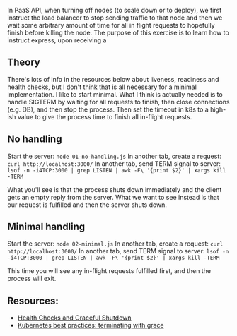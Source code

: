 In PaaS API, when turning off nodes (to scale down or to deploy), we first instruct the load balancer to stop sending traffic to that node and then we wait some arbitrary amount of time for all in flight requests to hopefully finish before killing the node. The purpose of this exercise is to learn how to instruct express, upon receiving a

## Theory

There's lots of info in the resources below about liveness, readiness and health checks, but I don't think that is all necessary for a minimal implementation. I like to start
minimal. What I think is actually needed is to handle SIGTERM by waiting for all requests to finish, then close connections (e.g. DB), and then stop the process. Then set
the timeout in k8s to a high-ish value to give the process time to finish all in-flight requests.

## No handling

Start the server: `node 01-no-handling.js`
In another tab, create a request: `curl http://localhost:3000/`
In another tab, send TERM signal to server: `lsof -n -i4TCP:3000 | grep LISTEN | awk -F\ '{print $2}' | xargs kill -TERM`

What you'll see is that the process shuts down immediately and the client gets an empty reply from the server. What we want to see instead is that our request is fulfilled
and then the server shuts down.

## Minimal handling

Start the server: `node 02-minimal.js`
In another tab, create a request: `curl http://localhost:3000/`
In another tab, send TERM signal to server: `lsof -n -i4TCP:3000 | grep LISTEN | awk -F\ '{print $2}' | xargs kill -TERM`

This time you will see any in-flight requests fulfilled first, and then the process will exit.

## Resources:

- [Health Checks and Graceful Shutdown](https://expressjs.com/en/advanced/healthcheck-graceful-shutdown.html)
- [Kubernetes best practices: terminating with grace](https://cloud.google.com/blog/products/containers-kubernetes/kubernetes-best-practices-terminating-with-grace)
